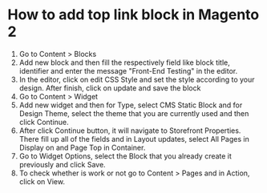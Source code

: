 # How to add top link block in Magento 2
1. Go to Content > Blocks
2. Add new block and then fill the respectively field like block title, identifier and enter the message "Front-End Testing" in the editor.
3. In the editor, click on edit CSS Style and set the style according to your design. After finish, click on update and save the block
4. Go to Content > Widget
5. Add new widget and then for Type, select CMS Static Block and for Design Theme, select the theme that you are currently used and then click Continue.
6. After click Continue button, it will navigate to Storefront Properties. There fill up all of the fields and in Layout updates, select All Pages in Display on and Page Top in Container.
7. Go to Widget Options, select the Block that you already create it previously and click Save.
8. To check whether is work or not go to Content > Pages and in Action, click on View.


